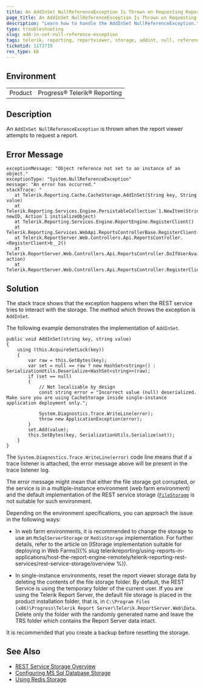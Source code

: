 ```yaml
---
title: An AddInSet NullReferenceException Is Thrown on Requesting Reports
page_title: An AddInSet NullReferenceException Is Thrown on Requesting Reports
description: "Learn how to handle the AddInSet NullReferenceException."
type: troubleshooting
slug: add-in-set-null-reference-exception
tags: telerik, reporting, reportviewer, storage, addint, null, reference, exception, is, thrown
ticketid: 1173719
res_type: kb
---
```


## Environment

<table>
	<tr>
		<td>Product</td>
		<td>Progress® Telerik® Reporting</td>
	</tr>
</table>


## Description

An `AddInSet NullReferenceException` is thrown when the report viewer attempts to request a report.

## Error Message

```
exceptionMessage: "Object reference not set to an instance of an object."
exceptionType: "System.NullReferenceException"
message: "An error has occurred."
stackTrace: "
   at Telerik.Reporting.Cache.CacheStorage.AddInSet(String key, String value)
   at Telerik.Reporting.Services.Engine.PersistableCollection`1.NewItem(String newID, Action`1 initializeObject)
   at Telerik.Reporting.Services.Engine.ReportEngine.RegisterClient()
   at Telerik.Reporting.Services.WebApi.ReportsControllerBase.RegisterClient()
   at Telerik.ReportServer.Web.Controllers.Api.ReportsController.<RegisterClient>b__2()
   at Telerik.ReportServer.Web.Controllers.Api.ReportsController.DoIfUserAvailable(Func`1 action)
   at Telerik.ReportServer.Web.Controllers.Api.ReportsController.RegisterClient()"
```

## Solution

The stack trace shows that the exception happens when the REST service tries to interact with the storage. The method which throws the exception is `AddInSet`.

The following example demonstrates the implementation of `AddInSet`.

``` CSharp
public void AddInSet(string key, string value)
{
    using (this.AcquireSetLock(key))
    {
        var raw = this.GetBytes(key);
        var set = null == raw ? new HashSet<string>() : SerializationUtils.Deserialize<HashSet<string>>(raw);
        if (set == null)
        {
            // Not localizable by design
            const string error = "Incorrect value (null) deserialized. Make sure you are using CacheStorage inside single-instance application deployment only.";

            System.Diagnostics.Trace.WriteLine(error);
            throw new ApplicationException(error);
        }
        set.Add(value);
        this.SetBytes(key, SerializationUtils.Serialize(set));
    }
}
```

The `System.Diagnostics.Trace.WriteLine(error)` code line means that if a trace listener is attached, the error message above will be present in the trace listener log.

The error message might mean that either the file storage got corrupted, or the service is in a multiple-instance environment (web farm environment) and the default implementation of the REST service storage ([`FileStorage`](../t-telerik-reporting-cache-file-filestorage) is not suitable for such environment.

Depending on the environment specifications, you can approach the issue in the following ways:

* In web farm environments, it is recommended to change the storage to use an `MsSqlServerStorage` or `RedisStorage` implementation. For further details, refer to the article on [IStorage implementation suitable for deploying in Web Farms]({% slug telerikreporting/using-reports-in-applications/host-the-report-engine-remotely/telerik-reporting-rest-services/rest-service-storage/overview %}).

* In single-instance environments, reset the report viewer storage data by deleting the contents of the file storage folder. By default, the REST Service is using the temporary folder of the current user. If you are using the Telerik Report Server, the default file storage is placed in the product installation folder, that is, in `C:\Program Files (x86)\Progress\Telerik Report Server\Telerik.ReportServer.Web\Data`. Delete only the folder with the randomly generated name and leave the TRS folder which contains the Report Server data intact.

It is recommended that you create a backup before resetting the storage.

## See Also

* [REST Service Storage Overview](../telerik-reporting-rest-service-storage)
* [Configuring MS Sql Database Storage](../telerik-reporting-rest-howto-use-mssql-storage)
* [Using Redis Storage](../telerik-reporting-rest-howto-use-redis-storage)
